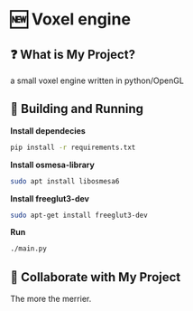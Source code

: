 # 🆕 Voxel engine

## ❓ What is My Project?
a small voxel engine written in python/OpenGL

<!-- ## ⚡ Getting Started -->

## 🔧 Building and Running

**Install dependecies**

```sh
pip install -r requirements.txt
``` 

**Install osmesa-library**
```sh
sudo apt install libosmesa6

```

**Install freeglut3-dev**
```sh
sudo apt-get install freeglut3-dev
```

**Run**
```sh
./main.py
```

<!-- ### 🔨 Build the Project

### ▶ Running and Settings -->

## 🤝 Collaborate with My Project
The more the merrier.
